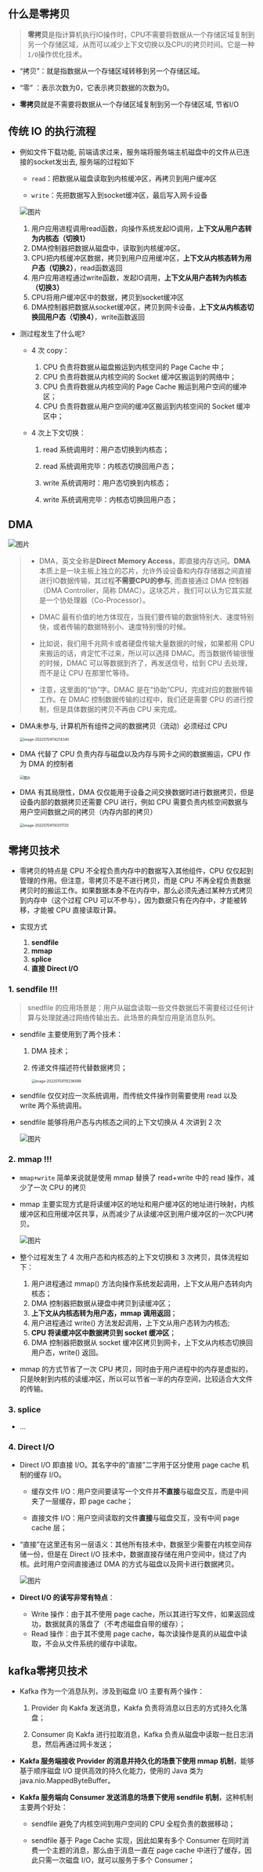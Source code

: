 ## 什么是零拷贝

> **零拷贝**是指计算机执行IO操作时，CPU不需要将数据从一个存储区域复制到另一个存储区域，从而可以减少上下文切换以及CPU的拷贝时间。它是一种`I/O`操作优化技术。

- “拷贝”：就是指数据从一个存储区域转移到另一个存储区域。
- “零” ：表示次数为0，它表示拷贝数据的次数为0。

- **零拷贝**就是不需要将数据从一个存储区域复制到另一个存储区域, 节省I/O

## 传统 IO 的执行流程

- 例如文件下载功能, 前端请求过来，服务端将服务端主机磁盘中的文件从已连接的socket发出去, 服务端的过程如下

  - `read`：把数据从磁盘读取到内核缓冲区，再拷贝到用户缓冲区

  - `write`：先把数据写入到socket缓冲区，最后写入网卡设备

  ![图片](https://raw.githubusercontent.com/daniuEvan/pictrues/main/Typora/20220704113530.jpeg)

  1. 用户应用进程调用read函数，向操作系统发起IO调用，**上下文从用户态转为内核态（切换1）**
  2. DMA控制器把数据从磁盘中，读取到内核缓冲区。
  3. CPU把内核缓冲区数据，拷贝到用户应用缓冲区，**上下文从内核态转为用户态（切换2）**，read函数返回
  4. 用户应用进程通过write函数，发起IO调用，**上下文从用户态转为内核态（切换3）**
  5. CPU将用户缓冲区中的数据，拷贝到socket缓冲区
  6. DMA控制器把数据从socket缓冲区，拷贝到网卡设备，**上下文从内核态切换回用户态（切换4）**，write函数返回

- 测过程发生了什么呢?

  - 4 次 copy：
    1. CPU 负责将数据从磁盘搬运到内核空间的 Page Cache 中；
    2. CPU 负责将数据从内核空间的 Socket 缓冲区搬运到的网络中；
    3. CPU 负责将数据从内核空间的 Page Cache 搬运到用户空间的缓冲区；
    4. CPU 负责将数据从用户空间的缓冲区搬运到内核空间的 Socket 缓冲区中；

  - 4 次上下文切换：

    1. read 系统调用时：用户态切换到内核态；

    1. read 系统调用完毕：内核态切换回用户态；

    1. write 系统调用时：用户态切换到内核态；

    1. write 系统调用完毕：内核态切换回用户态；

## DMA 

![图片](https://raw.githubusercontent.com/daniuEvan/pictrues/main/Typora/20220704144755.jpeg)

> - DMA，英文全称是**Direct Memory Access**，即直接内存访问。**DMA**本质上是一块主板上独立的芯片，允许外设设备和内存存储器之间直接进行IO数据传输，其过程**不需要CPU的参与**, 而直接通过 DMA 控制器（DMA Controller，简称 DMAC）。这块芯片，我们可以认为它其实就是一个协处理器（Co-Processor）。
>
> - DMAC 最有价值的地方体现在，当我们要传输的数据特别大、速度特别快，或者传输的数据特别小、速度特别慢的时候。
>
> - 比如说，我们用千兆网卡或者硬盘传输大量数据的时候，如果都用 CPU 来搬运的话，肯定忙不过来，所以可以选择 DMAC。而当数据传输很慢的时候，DMAC 可以等数据到齐了，再发送信号，给到 CPU 去处理，而不是让 CPU 在那里忙等待。
>
> - 注意，这里面的“协”字。DMAC 是在“协助”CPU，完成对应的数据传输工作。在 DMAC 控制数据传输的过程中，我们还是需要 CPU 的进行控制，但是具体数据的拷贝不再由 CPU 来完成。

- DMA未参与, 计算机所有组件之间的数据拷贝（流动）必须经过 CPU

  <img src="https://raw.githubusercontent.com/daniuEvan/pictrues/main/Typora/20220704114538.png" alt="image-20220704114214340" style="zoom:50%;" />

- DMA 代替了 CPU 负责内存与磁盘以及内存与网卡之间的数据搬运，CPU 作为 DMA 的控制者

  <img src="https://mmbiz.qpic.cn/mmbiz_png/cYSwmJQric6libx1TMvn0xYGic2ax9SypnsZe7XZpVxKtbXnINAuUgBmMh0zefjia2o0E8rnoOyQ0FibDQnLFDib4hlA/640?wx_fmt=png&wxfrom=5&wx_lazy=1&wx_co=1" alt="图片" style="zoom:50%;" />

- DMA 有其局限性，DMA 仅仅能用于设备之间交换数据时进行数据拷贝，但是设备内部的数据拷贝还需要 CPU 进行，例如 CPU 需要负责内核空间数据与用户空间数据之间的拷贝（内存内部的拷贝）

  <img src="https://raw.githubusercontent.com/daniuEvan/pictrues/main/Typora/20220704114555.png" alt="image-20220704114331720" style="zoom:50%;" />

## 零拷贝技术

- 零拷贝的特点是 CPU 不全程负责内存中的数据写入其他组件，CPU 仅仅起到管理的作用。但注意，零拷贝不是不进行拷贝，而是 CPU 不再全程负责数据拷贝时的搬运工作。如果数据本身不在内存中，那么必须先通过某种方式拷贝到内存中（这个过程 CPU 可以不参与），因为数据只有在内存中，才能被转移，才能被 CPU 直接读取计算。

- 实现方式
  1. **sendfile**
  2. **mmap**
  3. **splice**
  4. **直接 Direct I/O**

### 1. sendfile  !!!

> snedfile 的应用场景是：用户从磁盘读取一些文件数据后不需要经过任何计算与处理就通过网络传输出去。此场景的典型应用是消息队列。

- sendfile 主要使用到了两个技术：

  1. DMA 技术；

  2. 传递文件描述符代替数据拷贝；

     <img src="https://raw.githubusercontent.com/daniuEvan/pictrues/main/Typora/20220704115236.png" alt="image-20220704115236499" style="zoom:50%;" />

- sendfile 仅仅对应一次系统调用，而传统文件操作则需要使用 read 以及 write 两个系统调用。

- sendfile 能够将用户态与内核态之间的上下文切换从 4 次讲到 2 次

  ![图片](https://raw.githubusercontent.com/daniuEvan/pictrues/main/Typora/20220704115428.jpeg)

### 2. mmap !!!

- `mmap+write` 简单来说就是使用 mmap 替换了 read+write 中的 read 操作，减少了一次 CPU 的拷贝

- mmap 主要实现方式是将读缓冲区的地址和用户缓冲区的地址进行映射，内核缓冲区和应用缓冲区共享，从而减少了从读缓冲区到用户缓冲区的一次CPU拷贝。

  ![图片](https://raw.githubusercontent.com/daniuEvan/pictrues/main/Typora/20220704145327.jpeg)

- 整个过程发生了 4 次用户态和内核态的上下文切换和 3 次拷贝，具体流程如下：

  1. 用户进程通过 mmap() 方法向操作系统发起调用，上下文从用户态转向内核态；
  2. DMA 控制器把数据从硬盘中拷贝到读缓冲区；
  3. **上下文从内核态转为用户态，mmap 调用返回**；
  4. 用户进程通过 write() 方法发起调用，上下文从用户态转为内核态;
  5. **CPU 将读缓冲区中数据拷贝到 socket 缓冲区**；
  6. DMA 控制器把数据从 socket 缓冲区拷贝到网卡，上下文从内核态切换回用户态，write() 返回。

- mmap 的方式节省了一次 CPU 拷贝，同时由于用户进程中的内存是虚拟的，只是映射到内核的读缓冲区，所以可以节省一半的内存空间，比较适合大文件的传输。

### 3. splice

- ...

### 4. Direct I/O 

- Direct I/O 即直接 I/O。其名字中的”直接”二字用于区分使用 page cache 机制的缓存 I/O。

  - 缓存文件 I/O：用户空间要读写一个文件并**不直接**与磁盘交互，而是中间夹了一层缓存，即 page cache；

  - 直接文件 I/O：用户空间读取的文件**直接**与磁盘交互，没有中间 page cache 层；

- “直接”在这里还有另一层语义：其他所有技术中，数据至少需要在内核空间存储一份，但是在 Direct I/O 技术中，数据直接存储在用户空间中，绕过了内核。此时用户空间直接通过 DMA 的方式与磁盘以及网卡进行数据拷贝。

  ![图片](https://raw.githubusercontent.com/daniuEvan/pictrues/main/Typora/20220704115703.jpeg)

- **Direct I/O 的读写非常有特点**：
  - Write 操作：由于其不使用 page cache，所以其进行写文件，如果返回成功，数据就真的落盘了（不考虑磁盘自带的缓存）；
  - Read 操作：由于其不使用 page cache，每次读操作是真的从磁盘中读取，不会从文件系统的缓存中读取。

## kafka零拷贝技术

- Kafka 作为一个消息队列，涉及到磁盘 I/O 主要有两个操作：

  1. Provider 向 Kakfa 发送消息，Kakfa 负责将消息以日志的方式持久化落盘；

  2. Consumer 向 Kakfa 进行拉取消息，Kafka 负责从磁盘中读取一批日志消息，然后再通过网卡发送；

- **Kakfa 服务端接收 Provider 的消息并持久化的场景下使用 mmap 机制**，能够基于顺序磁盘 I/O 提供高效的持久化能力，使用的 Java 类为 java.nio.MappedByteBuffer。

- **Kakfa 服务端向 Consumer 发送消息的场景下使用 sendfile 机制**，这种机制主要两个好处：

  - sendfile 避免了内核空间到用户空间的 CPU 全程负责的数据移动；

  - sendfile 基于 Page Cache 实现，因此如果有多个 Consumer 在同时消费一个主题的消息，那么由于消息一直在 page cache 中进行了缓存，因此只需一次磁盘 I/O，就可以服务于多个 Consumer；

